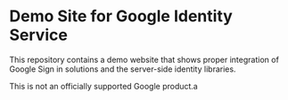 # Demo Site for Google Identity Service

This repository contains a demo website that shows proper integration of
Google Sign in solutions and the server-side identity libraries.

This is not an officially supported Google product.a
